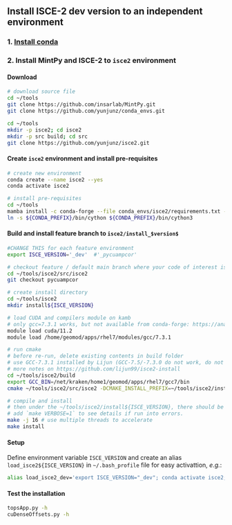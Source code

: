 ## Install ISCE-2 dev version to an independent environment

### 1. [Install conda](../README.md#1-install-conda)

### 2. Install MintPy and ISCE-2 to `isce2` environment

#### Download

```bash
# download source file
cd ~/tools
git clone https://github.com/insarlab/MintPy.git
git clone https://github.com/yunjunz/conda_envs.git

cd ~/tools
mkdir -p isce2; cd isce2
mkdir -p src build; cd src
git clone https://github.com/yunjunz/isce2.git
```

#### Create `isce2` environment and install pre-requisites

```bash
# create new environment
conda create --name isce2 --yes
conda activate isce2

# install pre-requisites
cd ~/tools
mamba install -c conda-forge --file conda_envs/isce2/requirements.txt --file MintPy/docs/requirements.txt --yes
ln -s ${CONDA_PREFIX}/bin/cython ${CONDA_PREFIX}/bin/cython3
```

#### Build and install feature branch to `isce2/install_$version$`

```bash
#CHANGE THIS for each feature environment
export ISCE_VERSION='_dev'  #'_pycuampcor'

# checkout feature / default main branch where your code of interest is, i.e. pycuampcor, alos2, main, etc.
cd ~/tools/isce2/src/isce2
git checkout pycuampcor

# create install directory
cd ~/tools/isce2
mkdir install${ISCE_VERSION}

# load CUDA and compilers module on kamb
# only gcc=7.3.1 works, but not available from conda-forge: https://anaconda.org/conda-forge/gcc_linux-64/files?type=conda
module load cuda/11.2
module load /home/geomod/apps/rhel7/modules/gcc/7.3.1

# run cmake
# before re-run, delete existing contents in build folder
# use GCC-7.3.1 installed by Lijun (GCC-7.5/-7.3.0 do not work, do not know why)
# more notes on https://github.com/lijun99/isce2-install
cd ~/tools/isce2/build
export GCC_BIN=/net/kraken/home1/geomod/apps/rhel7/gcc7/bin
cmake ~/tools/isce2/src/isce2 -DCMAKE_INSTALL_PREFIX=~/tools/isce2/install${ISCE_VERSION} -DCMAKE_CUDA_FLAGS="-arch=sm_60" -DCMAKE_PREFIX_PATH=${CONDA_PREFIX} -DCMAKE_BUILD_TYPE=Release -DCMAKE_C_COMPILER=${GCC_BIN}/gcc -DCMAKE_CXX_COMPILER=${GCC_BIN}/g++ -DCMAKE_Fortran_COMPILER=${GCC_BIN}/gfortran

# compile and install
# then under the ~/tools/isce2/install${ISCE_VERSION}, there should be `bin` and `packages` folder
# add `make VERBOSE=1` to see details if run into errors.
make -j 16 # use multiple threads to accelerate
make install
```

#### Setup

Define environment variable `ISCE_VERSION` and create an alias `load_isce2${ISCE_VERSION}` in `~/.bash_profile` file for easy activattion, _e.g._:

```bash
alias load_isce2_dev='export ISCE_VERSION="_dev"; conda activate isce2; source ~/tools/conda_envs/isce2/config.rc'
```

#### Test the installation

```bash
topsApp.py -h
cuDenseOffsets.py -h
```
